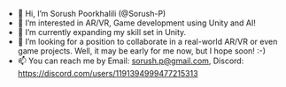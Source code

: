 - 👋 Hi, I’m Sorush Poorkhalili (@Sorush-P)
- 👀 I’m interested in AR/VR, Game development using Unity and AI!
- 🌱 I’m currently expanding my skill set in Unity.
- 💞️ I’m looking for a position to collaborate in a real-world AR/VR or even game projects. Well, it may be early for me now, but I hope soon! :-)
- 📫 You can reach me by Email: sorush.p@gmail.com, Discord: https://discord.com/users/1191394999477215313

<!---
Sorush-P/Sorush-P is a ✨ special ✨ repository because its `README.md` (this file) appears on your GitHub profile.
You can click the Preview link to take a look at your changes.
--->
